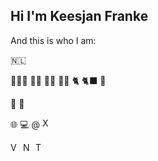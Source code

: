 ## Hi I'm Keesjan Franke

And this is who I am:

🇳🇱

🧔🏻‍♂️ 👩🏻 👧🏼 👦🏼 🐈 🐈‍⬛ 🐢

🛶 🥾 

🌐 💻 @ [<img alt="XSARUS" src="https://www.xsarus.nl/favicon.ico" width="16" height="16">](https://www.xsarus.nl)

<!--
HTML
CSS
JS
-->

[<img alt="VueJS" src="https://vuejs.org/logo.svg" width="16" height="16">](https://vuejs.org/)
[<img alt="Nuxt" src="https://nuxt.com/icon.png" width="16" height="16">](https://nuxt.com/)
[<img alt="TypeScript" src="https://www.typescriptlang.org/favicon.ico" width="16" height="16">](https://www.typescriptlang.org/)


<!--
Tailwind
Flutter
-->



<!--
**kjfranke/kjfranke** is a ✨ _special_ ✨ repository because its `README.md` (this file) appears on your GitHub profile.

Here are some ideas to get you started:

- 🔭 I’m currently working on ...
- 🌱 I’m currently learning ...
- 👯 I’m looking to collaborate on ...
- 🤔 I’m looking for help with ...
- 💬 Ask me about ...
- 📫 How to reach me: ...
- 😄 Pronouns: ...
- ⚡ Fun fact: ...
-->
